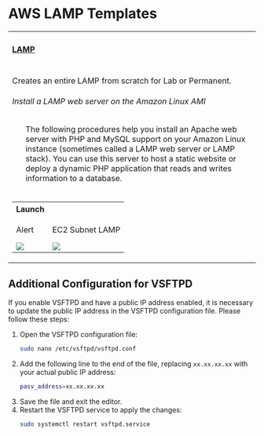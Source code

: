 # AWS LAMP Templates
<table width="100%">
    <tr>
        <th align="left" colspan="2"><h4><a href="https://github.com/kkpkishan/aws-lamp-cf.git"> LAMP</a></h4></th>
    </tr>
    <tr>
        <td width="100%" valign="top">
           <p>Creates an entire LAMP from scratch for Lab or Permanent.</p>
           <h6>Install a LAMP web server on the Amazon Linux AMI</h6>
           <ol>
            <p>The following procedures help you install an Apache web server with PHP and MySQL support on your Amazon Linux instance (sometimes called a LAMP web server or LAMP stack). You can use this server to host a static website or deploy a dynamic PHP application that reads and writes information to a database.</p>
            <tr>
                      <td nowrap  valign="top">
            <table>
                <tr>
                    <th align="left">Launch</th>
                </tr>
                <tr>
                    <td>
                        <p>Alert</p>
                        <a href="https://console.aws.amazon.com/cloudformation/home?#/stacks/new?&templateURL=https://raw.githubusercontent.com/kkpkishan/AWS-SNS/master/alert.yaml" target="_blank"><img src="https://s3.amazonaws.com/cloudformation-examples/cloudformation-launch-stack.png"></a>
                    </td>
                    <td>
                        <p>EC2 Subnet LAMP</p>
                        <a href="https://console.aws.amazon.com/cloudformation/home?#/stacks/new?&templateURL=https://raw.githubusercontent.com/kkpkishan/aws-lamp-cf/main/public-lamp-instance.yaml" target="_blank"><img src="https://s3.amazonaws.com/cloudformation-examples/cloudformation-launch-stack.png"></a>
                    </td>
                </tr>
            </table>
        </td>
    </tr> 
    </ol>
 </table>

## Additional Configuration for VSFTPD
If you enable VSFTPD and have a public IP address enabled, it is necessary to update the public IP address in the VSFTPD configuration file. Please follow these steps:

1. Open the VSFTPD configuration file:
   ```bash
   sudo nano /etc/vsftpd/vsftpd.conf
   ```
2. Add the following line to the end of the file, replacing `xx.xx.xx.xx` with your actual public IP address:
   ```bash
   pasv_address=xx.xx.xx.xx
   ```
3. Save the file and exit the editor.
4. Restart the VSFTPD service to apply the changes:
   ```bash
   sudo systemctl restart vsftpd.service
   ```
